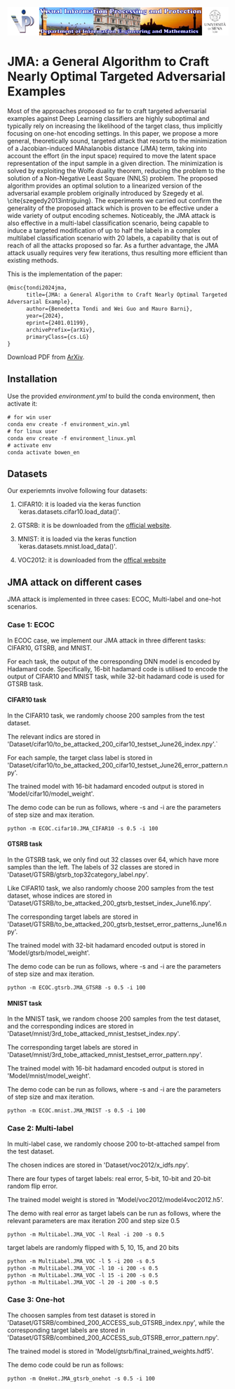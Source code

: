 ![Image](vippdiism.png)

# JMA: a General Algorithm to Craft Nearly Optimal Targeted Adversarial Examples
Most of the approaches proposed so far to craft targeted adversarial examples against Deep Learning classifiers are highly suboptimal and typically rely on increasing the likelihood of the target class, thus implicitly focusing on one-hot encoding settings. In this paper, we propose a more general, theoretically sound, targeted attack that resorts to the minimization of a Jacobian-induced  MAhalanobis distance (JMA) term, taking into account the effort (in the input space) required to move the latent space representation of the input sample in a given direction. The minimization is solved by exploiting the Wolfe duality theorem, reducing the problem to the solution of a Non-Negative Least Square (NNLS) problem. The proposed algorithm provides an optimal solution to a linearized version of the adversarial example problem originally introduced by Szegedy et al. \cite{szegedy2013intriguing}. The experiments we carried out confirm the generality of the proposed attack which is proven to be effective under a wide variety of output encoding schemes. Noticeably, the JMA attack is also effective in a multi-label classification scenario, being capable to induce a targeted modification of up to half the labels in a complex multilabel classification scenario with 20 labels, a capability that is out of reach of all the attacks proposed so far. As a further advantage, the JMA attack usually requires very few iterations, thus resulting more efficient than existing methods.

This is the implementation of the paper:
~~~
@misc{tondi2024jma,
      title={JMA: a General Algorithm to Craft Nearly Optimal Targeted Adversarial Example}, 
      author={Benedetta Tondi and Wei Guo and Mauro Barni},
      year={2024},
      eprint={2401.01199},
      archivePrefix={arXiv},
      primaryClass={cs.LG}
}
~~~
Download PDF from [ArXiv](https://arxiv.org/abs/2401.01199).

## Installation

Use the provided *environment.yml* to build the conda environment, then activate it:
~~~
# for win user
conda env create -f environment_win.yml
# for linux user
conda env create -f environment_linux.yml
# activate env
conda activate bowen_en
~~~

## Datasets
Our experiemnts involve following four datasets:

1. CIFAR10: it is loaded via the keras function `keras.datasets.cifar10.load_data()'.

2. GTSRB: it is be downloaded from the [official website](https://sid.erda.dk/public/archives/daaeac0d7ce1152aea9b61d9f1e19370/GTSRB_Final_Test_Images.zip).

3. MNIST: it is loaded via the keras function `keras.datasets.mnist.load_data()'.

4. VOC2012: it is downloaded from the [offical website](http://host.robots.ox.ac.uk/pascal/VOC/voc2012/)

## JMA attack on different cases
JMA attack is implemented in three cases: ECOC, Multi-label and one-hot scenarios.
### Case 1: ECOC
In ECOC case, we implement our JMA attack in three different tasks: CIFAR10, GTSRB, and MNIST.
 
For each task, the output of the corresponding DNN model is encoded by Hadamard code. Specifically, 16-bit hadamard code is utilised to encode the output of CIFAR10 and MNIST task, while 32-bit hadamard code is used for GTSRB task. 

#### CIFAR10 task
In the CIFAR10 task, we randomly choose 200 samples from the test dataset.
 
The relevant indics are stored in 'Dataset/cifar10/to_be_attacked_200_cifar10_testset_June26_index.npy'.`

For each sample, the target class label is stored in 'Dataset/cifar10/to_be_attacked_200_cifar10_testset_June26_error_pattern.npy'.

The trained model with 16-bit hadamard encoded output is stored in 'Model/cifar10/model_weight'.

The demo code can be run as follows, where -s and -i are the parameters of step size and max iteration.
```
python -m ECOC.cifar10.JMA_CIFAR10 -s 0.5 -i 100
```

#### GTSRB task
In the GTSRB task, we only find out 32 classes over 64, which have more samples than the left. The labels of 32 classes are stored in 'Dataset/GTSRB/gtsrb_top32category_label.npy'.

Like CIFAR10 task, we also randomly choose 200 samples from the test dataset, whose indices are stored in 'Dataset/GTSRB/to_be_attacked_200_gtsrb_testset_index_June16.npy'.

The corresponding target labels are stored in 'Dataset/GTSRB/to_be_attacked_200_gtsrb_testset_error_patterns_June16.npy'.

The trained model with 32-bit hadamard encoded output is stored in 'Model/gtsrb/model_weight'.

The demo code can be run as follows, where -s and -i are the parameters of step size and max iteration.
```
python -m ECOC.gtsrb.JMA_GTSRB -s 0.5 -i 100
```

#### MNIST task
In the MNIST task, we random choose 200 samples from the test dataset, and the corresponding indices are stored in 'Dataset/mnist/3rd_tobe_attacked_mnist_testset_index.npy'.

The corresponding target labels are stored in 'Dataset/mnist/3rd_tobe_attacked_mnist_testset_error_pattern.npy'.

The trained model with 16-bit hadamard encoded output is stored in 'Model/mnist/model_weight'.

The demo code can be run as follows, where -s and -i are the parameters of step size and max iteration.
```
python -m ECOC.mnist.JMA_MNIST -s 0.5 -i 100
```


### Case 2: Multi-label
In multi-label case, we randomly choose 200 to-bt-attached sampel from the test dataset.

The chosen indices are stored in 'Dataset/voc2012/x_idfs.npy'.

There are four types of target labels: real error, 5-bit, 10-bit and 20-bit random flip error. 

The trained model weight is stored in 'Model/voc2012/model4voc2012.h5'.

The demo with real error as target labels can be run as follows, where the relevant parameters are max iteration 200 and step size 0.5
```
python -m MultiLabel.JMA_VOC -l Real -i 200 -s 0.5
```

target labels are randomly flipped with 5, 10, 15, and 20 bits
```
python -m MultiLabel.JMA_VOC -l 5 -i 200 -s 0.5
python -m MultiLabel.JMA_VOC -l 10 -i 200 -s 0.5
python -m MultiLabel.JMA_VOC -l 15 -i 200 -s 0.5
python -m MultiLabel.JMA_VOC -l 20 -i 200 -s 0.5
```

### Case 3: One-hot
The choosen samples from test dataset is stored in 'Dataset/GTSRB/combined_200_ACCESS_sub_GTSRB_index.npy', while the corresponding
target labels are stored in 'Dataset/GTSRB/combined_200_ACCESS_sub_GTSRB_error_pattern.npy'.

The trained model is stored in 'Model/gtsrb/final_trained_weights.hdf5'.

The demo code could be run as follows:
```
python -m OneHot.JMA_gtsrb_onehot -s 0.5 -i 100
```




